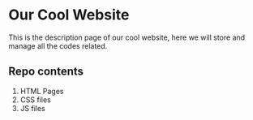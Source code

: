 # Our Cool Website

This is the description page of our cool website, here we will store and manage all the codes related.

## Repo contents
1. HTML Pages
2. CSS files
3. JS files